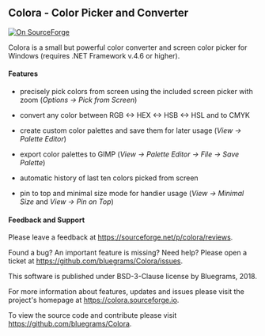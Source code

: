 ## Colora - Color Picker and Converter

[![On SourceForge](https://img.shields.io/badge/sourceforge-download-orange.svg)](https://colora.sourceforge.io)

Colora is a small but powerful color converter and screen color picker for Windows (requires .NET Framework v.4.6 or higher).

#### Features

* precisely pick colors from screen using the included screen picker with zoom
	(_Options -> Pick from Screen_)

* convert any color between RGB <-> HEX <-> HSB <-> HSL and to CMYK

* create custom color palettes and save them for later usage
	(_View -> Palette Editor_)

* export color palettes to GIMP
	(_View -> Palette Editor -> File -> Save Palette_)

* automatic history of last ten colors picked from screen

* pin to top and minimal size mode for handier usage
	(_View -> Minimal Size_ and _View -> Pin on Top_)

#### Feedback and Support

Please leave a feedback at https://sourceforge.net/p/colora/reviews.

Found a bug? An important feature is missing? Need help?
Please open a ticket at https://github.com/bluegrams/Colora/issues.

This software is published under BSD-3-Clause license by Bluegrams, 2018.

For more information about features, updates and issues
please visit the project's homepage at https://colora.sourceforge.io.

To view the source code and contribute please visit https://github.com/bluegrams/Colora.
